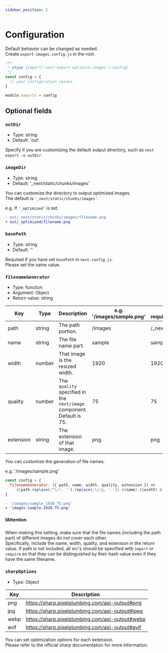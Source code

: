 ```yaml
---
sidebar_position: 2
---
```


# Configuration

Default behavior can be changed as needed.  
Create `export-images.config.js` in the root.

```js
/**
 * @type {import('next-export-optimize-images').Config}
 */
const config = {
  // your configuration values.
}

module.exports = config
```

## Optional fields

### `outDir`

- Type: string
- Default: 'out'

Specify if you are customizing the default output directory, such as `next export -o outDir`.

### `imageDir`

- Type: string
- Default: '\_next/static/chunks/images'

You can customize the directory to output optimized images.  
The default is `'_next/static/chunks/images'`.

e.g. If `'_optimized'` is set.

```diff
- out/_next/static/chunks/images/filename.png
+ out/_optimized/filename.png
```

### `basePath`

- Type: string
- Default: ''

Required if you have set `basePath` in `next.config.js`.  
Please set the same value.

### `filenameGenerator`

- Type: function
- Argument: Object
- Return value: string

| Key       | Type   | Description                                                           | e.g. '/images/sample.png' | e.g. require('./sample.png') |
| --------- | ------ | --------------------------------------------------------------------- | ------------------------- | ---------------------------- |
| path      | string | The path portion.                                                     | /images                   | /\_next/static/media         |
| name      | string | The file name part.                                                   | sample                    | sample.{hash}                |
| width     | number | That image is the resized width.                                      | 1920                      | 1920                         |
| quality   | number | The `quality` specified in the `next/image` component. Default is 75. | 75                        | 75                           |
| extension | string | The extension of that image.                                          | png                       | png                          |

You can customize the generation of file names.

e.g. '/images/sample.png'

```js
const config = {
  filenameGenerator: ({ path, name, width, quality, extension }) =>
    `${path.replace(/^\//, '').replace(/\//g, '-')}-${name}.${width}.${quality}.${extension}`,
}
```

```diff
- '/images/sample_1920_75.png'
+ 'images-sample.1920.75.png'
```

#### ❗️Attention

When making this setting, make sure that the file names (including the path part) of different images do not cover each other.  
Specifically, include the name, width, quality, and extension in the return value. If path is not included, all src's should be specified with `import` or `require` so that they can be distinguished by their hash value even if they have the same filename.

### `sharpOptions`

- Type: Object

| Key  | Description                                     |
| ---- | ----------------------------------------------- |
| png  | https://sharp.pixelplumbing.com/api-output#png  |
| jpg  | https://sharp.pixelplumbing.com/api-output#jpeg |
| webp | https://sharp.pixelplumbing.com/api-output#webp |
| avif | https://sharp.pixelplumbing.com/api-output#avif |

You can set optimization options for each extension.  
Please refer to the official sharp documentation for more information.
